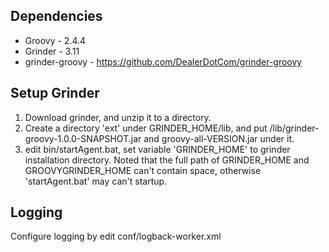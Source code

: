 Dependencies
----------------------------------------------
* Groovy - 2.4.4
* Grinder - 3.11
* grinder-groovy - https://github.com/DealerDotCom/grinder-groovy

Setup Grinder
----------------------------------------------
1. Download grinder, and unzip it to a directory.
2. Create a directory 'ext' under GRINDER_HOME/lib, and put /lib/grinder-groovy-1.0.0-SNAPSHOT.jar and groovy-all-VERSION.jar under it.
3. edit bin/startAgent.bat, set variable 'GRINDER_HOME' to grinder installation directory.
Noted that the full path of GRINDER_HOME and GROOVYGRINDER_HOME can't contain space, otherwise 'startAgent.bat' may can't startup.

Logging
----------------------------------------------
Configure logging by edit conf/logback-worker.xml